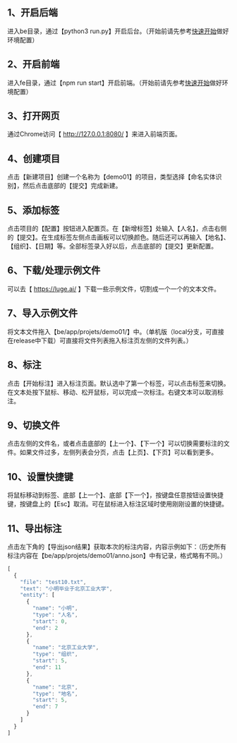 ## 1、开启后端
  进入be目录，通过【python3 run.py】开启后台。（开始前请先参考[快速开始](./doc/doc_ch/quickstart.md)做好环境配置）
## 2、开启前端
  进入fe目录，通过【npm run start】开启前端。（开始前请先参考[快速开始](./doc/doc_ch/quickstart.md)做好环境配置）
## 3、打开网页
  通过Chrome访问【 http://127.0.0.1:8080/ 】来进入前端页面。
## 4、创建项目
  点击【新建项目】创建一个名称为【demo01】的项目，类型选择【命名实体识别】，然后点击底部的【提交】完成新建。
## 5、添加标签
  点击项目的【配置】按钮进入配置页。在【新增标签】处输入【人名】，点击右侧的【提交】。在生成标签左侧点击画板可以切换颜色。随后还可以再输入【地名】、【组织】、【日期】等。全部标签录入好以后，点击底部的【提交】更新配置。
## 6、下载/处理示例文件
  可以去【 https://luge.ai/ 】下载一些示例文件，切割成一个一个的文本文件。
## 7、导入示例文件
  将文本文件拖入【be/app/projets/demo01/】中。（单机版（local分支，可直接在release中下载）可直接将文件列表拖入标注页左侧的文件列表。）
## 8、标注
  点击【开始标注】进入标注页面。默认选中了第一个标签，可以点击标签来切换。在文本处按下鼠标、移动、松开鼠标，可以完成一次标注。右键文本可以取消标注。
## 9、切换文件
  点击左侧的文件名，或者点击底部的【上一个】、【下一个】可以切换需要标注的文件。如果文件过多，左侧列表会分页，点击【上页】、【下页】可以看到更多。
## 10、设置快捷键
  将鼠标移动到标签、底部【上一个】、底部【下一个】，按键盘任意按钮设置快捷键，按键盘上的【Esc】取消。可在鼠标进入标注区域时使用刚刚设置的快捷键。
## 11、导出标注
  点击左下角的【导出json结果】获取本次的标注内容，内容示例如下：（历史所有标注内容在【be/app/projets/demo01/anno.json】中有记录，格式略有不同。）
```javascript
[
  {
    "file": "test10.txt",
    "text": "小明毕业于北京工业大学",
    "entity": [
      {
        "name": "小明",
        "type": "人名",
        "start": 0,
        "end": 2
      },
      {
        "name": "北京工业大学",
        "type": "组织",
        "start": 5,
        "end": 11
      },
      {
        "name": "北京",
        "type": "地名",
        "start": 5,
        "end": 7
      }
    ]
  }
]
```
